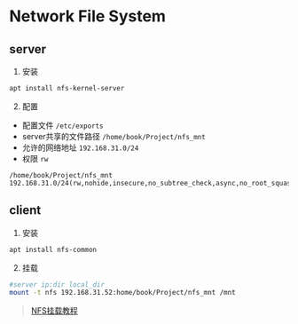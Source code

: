 # Network File System


## server
1. 安装
```bash
apt install nfs-kernel-server
```
2. 配置
- 配置文件 `/etc/exports`
- server共享的文件路径 `/home/book/Project/nfs_mnt`
- 允许的网络地址 `192.168.31.0/24`
- 权限 `rw`
```
/home/book/Project/nfs_mnt 192.168.31.0/24(rw,nohide,insecure,no_subtree_check,async,no_root_squash)
```
## client 
1. 安装
```bash
apt install nfs-common
```
2. 挂载
```bash
#server ip:dir local_dir
mount -t nfs 192.168.31.52:home/book/Project/nfs_mnt /mnt
```

> [NFS挂载教程](https://www.cnblogs.com/lizhuming/p/13946107.html#nfs%E7%8E%AF%E5%A2%83%E6%90%AD%E5%BB%BA)